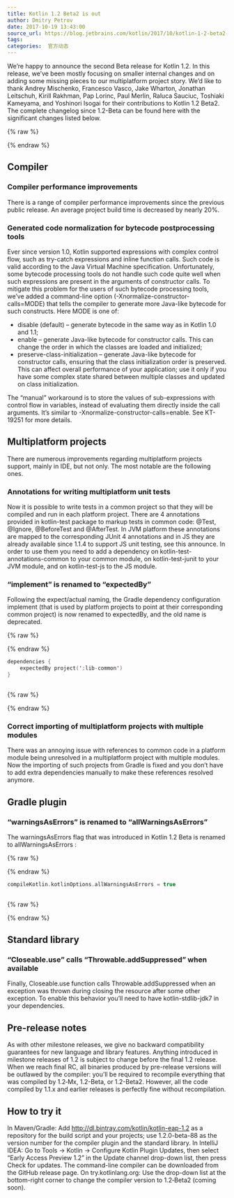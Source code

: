 ```yaml
---
title: Kotlin 1.2 Beta2 is out
author: Dmitry Petrov
date: 2017-10-19 13:43:00
source_url: https://blog.jetbrains.com/kotlin/2017/10/kotlin-1-2-beta2-is-out/
tags: 
categories:  官方动态
---
```


We’re happy to announce the second Beta release for Kotlin 1.2. In this release, we’ve been mostly focusing on smaller internal changes and on adding some missing pieces to our multiplatform project story.
We’d like to thank Andrey Mischenko, Francesco Vasco, Jake Wharton, Jonathan Leitschuh, Kirill Rakhman, Pap Lorinc, Paul Merlin, Raluca Sauciuc, Toshiaki Kameyama, and Yoshinori Isogai for their contributions to Kotlin 1.2 Beta2.
The complete changelog since 1.2-Beta can be found here with the significant changes listed below.

{% raw %}
<p><span id="more-5350"></span></p>
{% endraw %}

## Compiler

### Compiler performance improvements

There is a range of compiler performance improvements since the previous public release. An average project build time is decreased by nearly 20%.
### Generated code normalization for bytecode postprocessing tools

Ever since version 1.0, Kotlin supported expressions with complex control flow, such as try-catch expressions and inline function calls. Such code is valid according to the Java Virtual Machine specification. Unfortunately, some bytecode processing tools do not handle such code quite well when such expressions are present in the arguments of constructor calls.
To mitigate this problem for the users of such bytecode processing tools, we’ve added a command-line option (-Xnormalize-constructor-calls=MODE) that tells the compiler to generate more Java-like bytecode for such constructs. Here MODE is one of:

* disable (default) – generate bytecode in the same way as in Kotlin 1.0 and 1.1;
* enable – generate Java-like bytecode for constructor calls. This can change the order in which the classes are loaded and initialized;
* preserve-class-initialization – generate Java-like bytecode for constructor calls, ensuring that the class initialization order is preserved. This can affect overall performance of your application; use it only if you have some complex state shared between multiple classes and updated on class initialization.

The “manual” workaround is to store the values of sub-expressions with control flow in variables, instead of evaluating them directly inside the call arguments. It’s similar to -Xnormalize-constructor-calls=enable.
See KT-19251 for more details.
## Multiplatform projects

There are numerous improvements regarding multiplatform projects support, mainly in IDE, but not only. The most notable are the following ones.
### Annotations for writing multiplatform unit tests

Now it is possible to write tests in a common project so that they will be compiled and run in each platform project. There are 4 annotations provided in kotlin-test package to markup tests in common code: @Test, @Ignore, @BeforeTest and @AfterTest.
In JVM platform these annotations are mapped to the corresponding JUnit 4 annotations and in JS they are already available since 1.1.4 to support JS unit testing, see this announce.
In order to use them you need to add a dependency on kotlin-test-annotations-common to your common module, on kotlin-test-junit to your JVM module, and on kotlin-test-js to the JS module.
### “implement” is renamed to “expectedBy”

Following the expect/actual naming, the Gradle dependency configuration implement (that is used by platform projects to point at their corresponding common project) is now renamed to expectedBy, and the old name is deprecated.

{% raw %}
<p></p>
{% endraw %}

```kotlin
dependencies {
    expectedBy project(':lib-common')
}
 
```

{% raw %}
<p></p>
{% endraw %}

### Correct importing of multiplatform projects with multiple modules

There was an annoying issue with references to common code in a platform module being unresolved in a multiplatform project with multiple modules. Now the importing of such projects from Gradle is fixed and you don’t have to add extra dependencies manually to make these references resolved anymore.
## Gradle plugin

### “warningsAsErrors” is renamed to “allWarningsAsErrors”

The warningsAsErrors flag that was introduced in Kotlin 1.2 Beta is renamed to allWarningsAsErrors :

{% raw %}
<p></p>
{% endraw %}

```kotlin
compileKotlin.kotlinOptions.allWarningsAsErrors = true
 
```

{% raw %}
<p></p>
{% endraw %}

## Standard library

### “Closeable.use” calls “Throwable.addSuppressed” when available

Finally, Closeable.use function calls Throwable.addSuppressed when an exception was thrown during closing the resource after some other exception. To enable this behavior you’ll need to have kotlin-stdlib-jdk7 in your dependencies.
## Pre-release notes

As with other milestone releases, we give no backward compatibility guarantees for new language and library features. Anything introduced in milestone releases of 1.2 is subject to change before the final 1.2 release. When we reach final RC, all binaries produced by pre-release versions will be outlawed by the compiler: you’ll be required to recompile everything that was compiled by 1.2‑Mx, 1.2-Beta, or 1.2-Beta2.
However, all the code compiled by 1.1.x and earlier releases is perfectly fine without recompilation.
## How to try it

In Maven/Gradle: Add http://dl.bintray.com/kotlin/kotlin-eap-1.2 as a repository for the build script and your projects; use 1.2.0-beta-88 as the version number for the compiler plugin and the standard library.
In IntelliJ IDEA: Go to Tools → Kotlin → Configure Kotlin Plugin Updates, then select “Early Access Preview 1.2” in the Update channel drop-down list, then press Check for updates.
The command-line compiler can be downloaded from the GitHub release page.
On try.kotlinlang.org: Use the drop-down list at the bottom-right corner to change the compiler version to 1.2‑Beta2 (coming soon).
